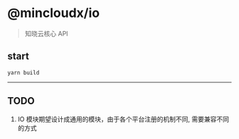 # @mincloudx/io

> 知晓云核心 API

## start

```shell
yarn build
```

---

## TODO

1. IO 模块期望设计成通用的模块，由于各个平台注册的机制不同, 需要兼容不同的方式
